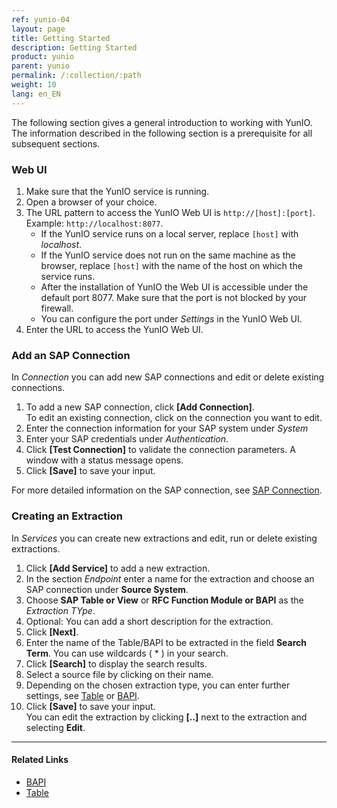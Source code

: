 ```yaml
---
ref: yunio-04
layout: page
title: Getting Started
description: Getting Started
product: yunio
parent: yunio
permalink: /:collection/:path
weight: 10
lang: en_EN
---
```


The following section gives a general introduction to working with YunIO. 
The information described in the following section is a prerequisite for all subsequent sections.

### Web UI 

1. Make sure that the YunIO service is running.
2. Open a browser of your choice.
3. The URL pattern to access the YunIO Web UI is `http://[host]:[port]`. Example: `http://localhost:8077`.<br>
	- If the YunIO service runs on a local server, replace `[host]` with *localhost*.
	- If the YunIO service does not run on the same machine as the browser, replace `[host]` with the name of the host on which the service runs.
	- After the installation of YunIO the Web UI is accessible under the default port 8077. Make sure that the port is not blocked by your firewall.
	- You can configure the port under *Settings* in the YunIO Web UI.
4. Enter the URL to access the YunIO Web UI.

### Add an SAP Connection

In *Connection* you can add new SAP connections and edit or delete existing connections.

1. To add a new SAP connection, click **[Add Connection]**.<br>
To edit an existing connection, click on the connection you want to edit.
2. Enter the connection information for your SAP system under *System*
3. Enter your SAP credentials under *Authentication*.
4. Click **[Test Connection]** to validate the connection parameters. A window with a status message opens.
5. Click **[Save]** to save your input.

For more detailed information on the SAP connection, see [SAP Connection](./introduction/sap-connection).

### Creating an Extraction

In *Services* you can create new extractions and edit, run or delete  existing extractions.

1. Click **[Add Service]** to add a new extraction.
2. In the section *Endpoint* enter a name for the extraction and choose an SAP connection under **Source System**.
3. Choose **SAP Table or View** or **RFC Function Module or BAPI** as the *Extraction TYpe*.
4. Optional: You can add a short description for the extraction.
5. Click **[Next]**.
6. Enter the name of the Table/BAPI to be extracted in the field **Search Term**. You can use wildcards ( * ) in your search.
7. Click **[Search]** to display the search results.
8. Select a source file by clicking on their name.
9. Depending on the chosen extraction type, you can enter further settings, see [Table](./table) or [BAPI](./bapi).
10. Click **[Save]** to save your input. <br>
You can edit the extraction by clicking **[..]** next to the extraction and selecting **Edit**.


*****
#### Related Links
- [BAPI](./bapi)
- [Table](./table)

